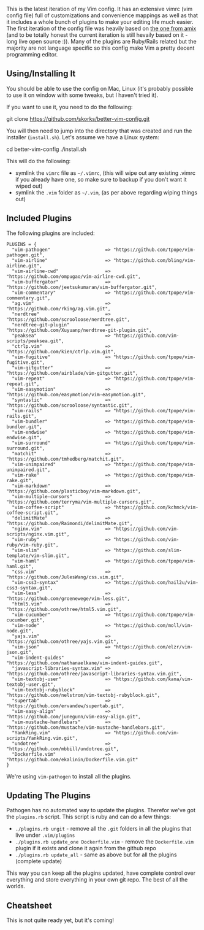 This is the latest iteration of my Vim config. It has an extensive vimrc (vim config file) full of customizations and convenience mappings as well as that it includes a whole bunch of plugins to make your editing life much easier. The first iteration of the config file was heavily based on [the one from amix](http://amix.dk/vim/vimrc.html) (and to be totally honest the current iteration is still hevaily based on it - long live open source :)). Many of the plugins are Ruby/Rails related but the majority are not language specific so this config make Vim a pretty decent programming editor.

## Using/Installing It

You should be able to use the config on Mac, Linux (it's probably possible to use it on window with some tweaks, but I haven't tried it).

If you want to use it, you need to do the following:

git clone https://github.com/skorks/better-vim-config.git

You will then need to jump into the directory that was created and run the installer (`install.sh`). Let's assume we have a Linux system:

cd better-vim-config
./install.sh

This will do the following:

* symlink the `vimrc` file as `~/.vimrc`, (this will wipe out any existing .vimrc if you already have one, so make sure to backup if you don't want it wiped out)
* symlink the `.vim`  folder as `~/.vim`, (as per above regarding wiping things out)

## Included Plugins

The following plugins are included:

```
PLUGINS = {
  "vim-pathogen"                    => "https://github.com/tpope/vim-pathogen.git",
  "vim-airline"                     => "https://github.com/bling/vim-airline.git",
  "vim-airline-cwd"                 => "https://github.com/ompugao/vim-airline-cwd.git",
  "vim-buffergator"                 => "https://github.com/jeetsukumaran/vim-buffergator.git",
  "vim-commentary"                  => "https://github.com/tpope/vim-commentary.git",
  "ag.vim"                          => "https://github.com/rking/ag.vim.git",
  "nerdtree"                        => "https://github.com/scrooloose/nerdtree.git",
  "nerdtree-git-plugin"             => "https://github.com/Xuyuanp/nerdtree-git-plugin.git",
  "peaksea"                         => "https://github.com/vim-scripts/peaksea.git",
  "ctrlp.vim"                       => "https://github.com/kien/ctrlp.vim.git",
  "vim-fugitive"                    => "https://github.com/tpope/vim-fugitive.git",
  "vim-gitgutter"                   => "https://github.com/airblade/vim-gitgutter.git",
  "vim-repeat"                      => "https://github.com/tpope/vim-repeat.git",
  "vim-easymotion"                  => "https://github.com/easymotion/vim-easymotion.git",
  "syntastic"                       => "https://github.com/scrooloose/syntastic.git",
  "vim-rails"                       => "https://github.com/tpope/vim-rails.git",
  "vim-bundler"                     => "https://github.com/tpope/vim-bundler.git",
  "vim-endwise"                     => "https://github.com/tpope/vim-endwise.git",
  "vim-surround"                    => "https://github.com/tpope/vim-surround.git",
  "matchit"                         => "https://github.com/tmhedberg/matchit.git",
  "vim-unimpaired"                  => "https://github.com/tpope/vim-unimpaired.git",
  "vim-rake"                        => "https://github.com/tpope/vim-rake.git",
  "vim-markdown"                    => "https://github.com/plasticboy/vim-markdown.git",
  "vim-multiple-cursors"            => "https://github.com/terryma/vim-multiple-cursors.git",
  "vim-coffee-script"               => "https://github.com/kchmck/vim-coffee-script.git",
  "delimitMate"                     => "https://github.com/Raimondi/delimitMate.git",
  "nginx.vim"                       => "https://github.com/vim-scripts/nginx.vim.git",
  "vim-ruby"                        => "https://github.com/vim-ruby/vim-ruby.git",
  "vim-slim"                        => "https://github.com/slim-template/vim-slim.git",
  "vim-haml"                        => "https://github.com/tpope/vim-haml.git",
  "css.vim"                         => "https://github.com/JulesWang/css.vim.git",
  "vim-css3-syntax"                 => "https://github.com/hail2u/vim-css3-syntax.git",
  "vim-less"                        => "https://github.com/groenewege/vim-less.git",
  "html5.vim"                       => "https://github.com/othree/html5.vim.git",
  "vim-cucumber"                    => "https://github.com/tpope/vim-cucumber.git",
  "vim-node"                        => "https://github.com/moll/vim-node.git",
  "yajs.vim"                        => "https://github.com/othree/yajs.vim.git",
  "vim-json"                        => "https://github.com/elzr/vim-json.git",
  "vim-indent-guides"               => "https://github.com/nathanaelkane/vim-indent-guides.git",
  "javascript-libraries-syntax.vim" => "https://github.com/othree/javascript-libraries-syntax.vim.git",
  "vim-textobj-user"                => "https://github.com/kana/vim-textobj-user.git",
  "vim-textobj-rubyblock"           => "https://github.com/nelstrom/vim-textobj-rubyblock.git",
  "supertab"                        => "https://github.com/ervandew/supertab.git",
  "vim-easy-align"                  => "https://github.com/junegunn/vim-easy-align.git",
  "vim-mustache-handlebars"         => "https://github.com/mustache/vim-mustache-handlebars.git",
  "YankRing.vim"                    => "https://github.com/vim-scripts/YankRing.vim.git",
  "undotree"                        => "https://github.com/mbbill/undotree.git",
  "Dockerfile.vim"                  => "https://github.com/ekalinin/Dockerfile.vim.git"
}
```

We're using `vim-pathogen` to install all the plugins.


## Updating The Plugins

Pathogen has no automated way to update the plugins. Therefor we've got the `plugins.rb` script. This script is ruby and can do a few things:

* `./plugins.rb ungit` - remove all the `.git` folders in all the plugins that live under `.vim/plugins`
* `./plugins.rb update_one Dockerfile.vim` - remove the `Dockerfile.vim` plugin if it exists and clone it again from the github repo
* `./plugins.rb update_all` - same as above but for all the plugins (complete update)

This way you can keep all the plugins updated, have complete control over everything and store everything in your own git repo. The best of all the worlds.


## Cheatsheet

This is not quite ready yet, but it's coming!
